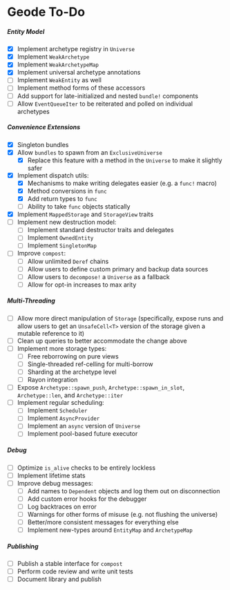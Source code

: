 # Geode To-Do

##### Entity Model

- [x] Implement archetype registry in `Universe`
- [x] Implement `WeakArchetype`
- [x] Implement `WeakArchetypeMap`
- [x] Implement universal archetype annotations
- [ ] Implement `WeakEntity` as well
- [ ] Implement method forms of these accessors
- [ ] Add support for late-initialized and nested `bundle!` components
- [ ] Allow `EventQueueIter` to be reiterated and polled on individual archetypes

##### Convenience Extensions

- [x] Singleton bundles
- [x] Allow `bundles` to spawn from an `ExclusiveUniverse`
  - [x] Replace this feature with a method in the `Universe` to make it slightly safer
- [x] Implement dispatch utils:
  - [x] Mechanisms to make writing delegates easier (e.g. a `func!` macro)
  - [x] Method conversions in `func`
  - [x] Add return types to `func`
  - [ ] Ability to take `func` objects statically
- [x] Implement `MappedStorage` and `StorageView` traits
- [ ] Implement new destruction model:
  - [ ] Implement standard destructor traits and delegates
  - [ ] Implement `OwnedEntity`
  - [ ] Implement `SingletonMap`
- [ ] Improve `compost`:
  - [ ] Allow unlimited `Deref` chains
  - [ ] Allow users to define custom primary and backup data sources
  - [ ] Allow users to `decompose!` a `Universe` as a fallback
  - [ ] Allow for opt-in increases to max arity

##### Multi-Threading

- [ ] Allow more direct manipulation of `Storage` (specifically, expose runs and allow users to get an `UnsafeCell<T>` version of the storage given a mutable reference to it)
- [ ] Clean up queries to better accommodate the change above
- [ ] Implement more storage types:
  - [ ] Free reborrowing on pure views
  - [ ] Single-threaded ref-celling for multi-borrow
  - [ ] Sharding at the archetype level
  - [ ] Rayon integration
- [ ] Expose `Archetype::spawn_push`, `Archetype::spawn_in_slot`, `Archetype::len`, and `Archetype::iter`
- [ ] Implement regular scheduling:
  - [ ] Implement `Scheduler`
  - [ ] Implement `AsyncProvider`
  - [ ] Implement an `async` version of `Universe`
  - [ ] Implement pool-based future executor

##### Debug

- [ ] Optimize `is_alive` checks to be entirely lockless
- [ ] Implement lifetime stats
- [ ] Improve debug messages:
  - [ ] Add names to `Dependent` objects and log them out on disconnection
  - [ ] Add custom error hooks for the debugger
  - [ ] Log backtraces on error
  - [ ] Warnings for other forms of misuse (e.g. not flushing the universe)
  - [ ] Better/more consistent messages for everything else
  - [ ] Implement new-types around `EntityMap` and `ArchetypeMap`

##### Publishing

- [ ] Publish a stable interface for `compost`
- [ ] Perform code review and write unit tests
- [ ] Document library and publish
